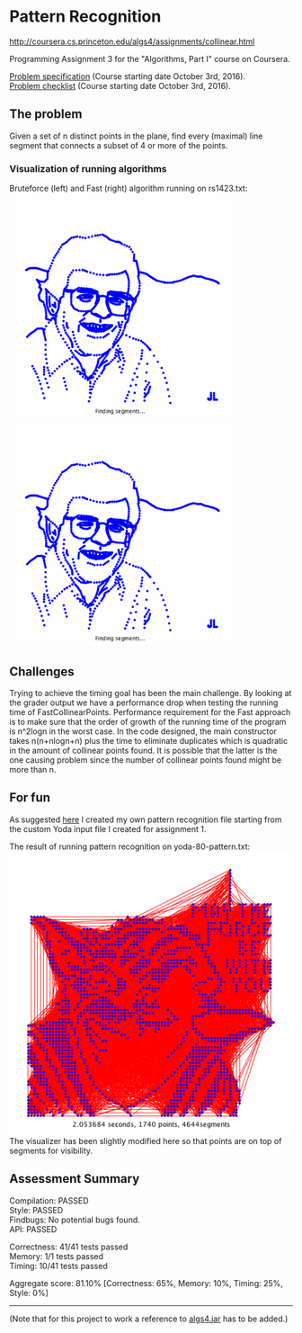 # Pattern Recognition

http://coursera.cs.princeton.edu/algs4/assignments/collinear.html

Programming Assignment 3 for the "Algorithms, Part I" course on Coursera.

[Problem specification](assignment/ProgrammingAssignment3_Specification.pdf) (Course starting date October 3rd, 2016).  
[Problem checklist](assignment/ProgrammingAssignment3_Checklist.pdf) (Course starting date October 3rd, 2016).

## The problem
Given a set of n distinct points in the plane, find every (maximal) line segment that connects a subset of 4 or more of the points.

### Visualization of running algorithms 
Bruteforce (left) and Fast (right) algorithm running on rs1423.txt:  
<img src="PatternRecognition/src/resources/rs1423_brute.gif" width="400"><img src="PatternRecognition/src/resources/rs1423_fast.gif" width="400">

## Challenges
Trying to achieve the timing goal has been the main challenge. By looking at the grader output we have a performance drop when testing the running time of FastCollinearPoints. Performance requirement for the Fast approach is to make sure that the order of growth of the running time of the program is n^2logn in the worst case. 
In the code designed, the main constructor takes n(n+nlogn+n) plus the time to eliminate duplicates which is quadratic in the amount of collinear points found. It is possible that the latter is the one causing problem since the number of collinear points found might be more than n.

## For fun
As suggested [here](http://coursera.cs.princeton.edu/algs4/checklists/collinear.html) I created my own pattern recognition file starting from the custom Yoda input file I created for assignment 1.

The result of running pattern recognition on yoda-80-pattern.txt:  
![yoda pattern](PatternRecognition/src/resources/yoda-80-pattern.png?raw=true)  
The visualizer has been slightly modified here so that points are on top of segments for visibility.

## Assessment Summary
Compilation:  PASSED  
Style:        PASSED  
Findbugs:     No potential bugs found.   
API:          PASSED

Correctness:  41/41 tests passed  
Memory:       1/1 tests passed  
Timing:       10/41 tests passed  

Aggregate score: 81.10% [Correctness: 65%, Memory: 10%, Timing: 25%, Style: 0%]

------
(Note that for this project to work a reference to [algs4.jar](http://algs4.cs.princeton.edu/code/algs4.jar) has to be added.) 
